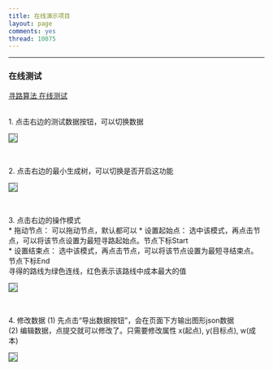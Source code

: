 ```yaml
---
title: 在线演示项目
layout: page
comments: yes
thread: 10075
---
```


---




### 在线测试

<a href="https://blog.ihaiu.com/web/path_algorithm/index.html" target="_blank">寻路算法 在线测试</a><br><br>



<p>1. 点击右边的测试数据按钮，可以切换数据</p>
<p><img src="https://blog.ihaiu.com/web/path_algorithm/doc/images/01.gif" style="border: solid 1px #666;" /></p><br>


<p>2. 点击右边的最小生成树，可以切换是否开启这功能</p>
<p><img src="https://blog.ihaiu.com/web/path_algorithm/doc/images/02.gif" style="border: solid 1px #666;" /></p><br>


<p>3. 点击右边的操作模式<br>
* 拖动节点： 可以拖动节点，默认都可以
* 设置起始点： 选中该模式，再点击节点，可以将该节点设置为最短寻路起始点。节点下标Start<br>
* 设置结束点： 选中该模式，再点击节点，可以将该节点设置为最短寻结束点。节点下标End<br>
寻得的路线为绿色连线，红色表示该路线中成本最大的值

</p>
<p><img src="https://blog.ihaiu.com/web/path_algorithm/doc/images/03.gif" style="border: solid 1px #666;" /></p><br>


<p>4. 修改数据
(1) 先点击“导出数据按钮”，会在页面下方输出图形json数据 <br>
(2) 编辑数据，点提交就可以修改了。只需要修改属性 x(起点), y(目标点), w(成本)
</p>

<p><img src="https://blog.ihaiu.com/web/path_algorithm/doc/images/04.gif" style="border: solid 1px #666;" /></p><br>